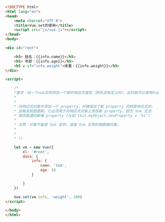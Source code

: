 
<BlogInfo id="356" title="25.Vueset的使用" author="白日梦想猿" pv=0 read_times=0 pre_cost_time="0分41秒" category="vue学习" tag_list="['vue学习']" create_time="2023.01.28 15:27:49" update_time="2023.01.28 15:57:30" />

```html
<!DOCTYPE html>
<html lang="en">
<head>
    <meta charset="UTF-8">
    <title>Vue.set的使用</title>
    <script src="js/vue.js"></script>
</head>
<body>

<div id="root">

    <h5> 姓名：{{info.name}}</h5>
    <h5> 年龄：{{info.age}}</h5>
    <h5 v-if="info.weight">体重：{{info.weight}}</h5>
</div>

<script>

    /*
    *需求：给一个vue实例添加一个新的响应式属性（预先没有定义的）。此时就可以使用Vue.set来实现。
    *
    *
    * 向响应式对象中添加一个 property，并确保这个新 property 同样是响应式的，
    * 且触发视图更新。它必须用于向响应式对象上添加新 property，因为 Vue 无法
    * 探测普通的新增 property (比如 this.myObject.newProperty = 'hi')
    *
    * 注意：对象不能是 Vue 实例，或者 Vue 实例的根数据对象。
    *
    *
    * */

    let vm = new Vue({
        el: '#root',
        data: {
            info: {
                name: 'tom',
                age: 18
            }

        }
    })

    Vue.set(vm.info, 'weight', 100)
</script>

</body>
</html>
```
